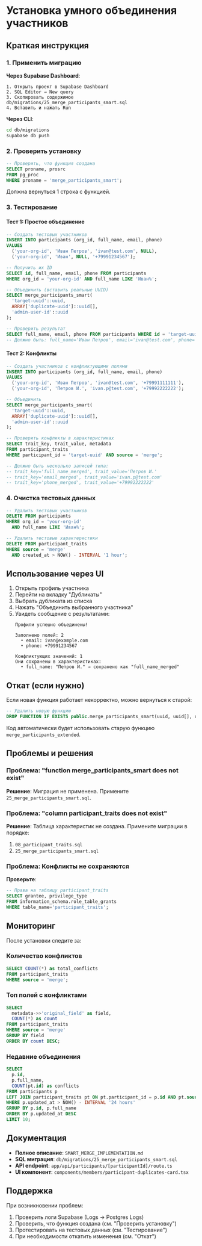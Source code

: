 # Установка умного объединения участников

## Краткая инструкция

### 1. Применить миграцию

**Через Supabase Dashboard**:
```
1. Открыть проект в Supabase Dashboard
2. SQL Editor → New query
3. Скопировать содержимое db/migrations/25_merge_participants_smart.sql
4. Вставить и нажать Run
```

**Через CLI**:
```bash
cd db/migrations
supabase db push
```

### 2. Проверить установку

```sql
-- Проверить, что функция создана
SELECT proname, prosrc 
FROM pg_proc 
WHERE proname = 'merge_participants_smart';
```

Должна вернуться 1 строка с функцией.

### 3. Тестирование

#### Тест 1: Простое объединение
```sql
-- Создать тестовых участников
INSERT INTO participants (org_id, full_name, email, phone)
VALUES 
  ('your-org-id', 'Иван Петров', 'ivan@test.com', NULL),
  ('your-org-id', 'Иван', NULL, '+79991234567');

-- Получить их ID
SELECT id, full_name, email, phone FROM participants 
WHERE org_id = 'your-org-id' AND full_name LIKE 'Иван%';

-- Объединить (вставить реальные UUID)
SELECT merge_participants_smart(
  'target-uuid'::uuid,
  ARRAY['duplicate-uuid']::uuid[],
  'admin-user-id'::uuid
);

-- Проверить результат
SELECT full_name, email, phone FROM participants WHERE id = 'target-uuid';
-- Должно быть: full_name='Иван Петров', email='ivan@test.com', phone='+79991234567'
```

#### Тест 2: Конфликты
```sql
-- Создать участников с конфликтующими полями
INSERT INTO participants (org_id, full_name, email, phone)
VALUES 
  ('your-org-id', 'Иван Петров', 'ivan@test.com', '+79991111111'),
  ('your-org-id', 'Петров И.', 'ivan.p@test.com', '+79992222222');

-- Объединить
SELECT merge_participants_smart(
  'target-uuid'::uuid,
  ARRAY['duplicate-uuid']::uuid[],
  'admin-user-id'::uuid
);

-- Проверить конфликты в характеристиках
SELECT trait_key, trait_value, metadata 
FROM participant_traits
WHERE participant_id = 'target-uuid' AND source = 'merge';

-- Должно быть несколько записей типа:
-- trait_key='full_name_merged', trait_value='Петров И.'
-- trait_key='email_merged', trait_value='ivan.p@test.com'
-- trait_key='phone_merged', trait_value='+79992222222'
```

### 4. Очистка тестовых данных

```sql
-- Удалить тестовых участников
DELETE FROM participants 
WHERE org_id = 'your-org-id' 
  AND full_name LIKE 'Иван%';

-- Удалить тестовые характеристики
DELETE FROM participant_traits 
WHERE source = 'merge' 
  AND created_at > NOW() - INTERVAL '1 hour';
```

## Использование через UI

1. Открыть профиль участника
2. Перейти на вкладку "Дубликаты"
3. Выбрать дубликата из списка
4. Нажать "Объединить выбранного участника"
5. Увидеть сообщение с результатами:
   ```
   Профили успешно объединены!
   
   Заполнено полей: 2
     • email: ivan@example.com
     • phone: +79991234567
   
   Конфликтующих значений: 1
   Они сохранены в характеристиках:
     • full_name: "Петров И." → сохранено как "full_name_merged"
   ```

## Откат (если нужно)

Если новая функция работает некорректно, можно вернуться к старой:

```sql
-- Удалить новую функцию
DROP FUNCTION IF EXISTS public.merge_participants_smart(uuid, uuid[], uuid);
```

Код автоматически будет использовать старую функцию `merge_participants_extended`.

## Проблемы и решения

### Проблема: "function merge_participants_smart does not exist"

**Решение**: Миграция не применена. Примените `25_merge_participants_smart.sql`.

### Проблема: "column participant_traits does not exist"

**Решение**: Таблица характеристик не создана. Примените миграции в порядке:
1. `08_participant_traits.sql`
2. `25_merge_participants_smart.sql`

### Проблема: Конфликты не сохраняются

**Проверьте**:
```sql
-- Права на таблицу participant_traits
SELECT grantee, privilege_type 
FROM information_schema.role_table_grants 
WHERE table_name='participant_traits';
```

## Мониторинг

После установки следите за:

### Количество конфликтов
```sql
SELECT COUNT(*) as total_conflicts
FROM participant_traits
WHERE source = 'merge';
```

### Топ полей с конфликтами
```sql
SELECT 
  metadata->>'original_field' as field,
  COUNT(*) as count
FROM participant_traits
WHERE source = 'merge'
GROUP BY field
ORDER BY count DESC;
```

### Недавние объединения
```sql
SELECT 
  p.id,
  p.full_name,
  COUNT(pt.id) as conflicts
FROM participants p
LEFT JOIN participant_traits pt ON pt.participant_id = p.id AND pt.source = 'merge'
WHERE p.updated_at > NOW() - INTERVAL '24 hours'
GROUP BY p.id, p.full_name
ORDER BY p.updated_at DESC
LIMIT 10;
```

## Документация

- **Полное описание**: `SMART_MERGE_IMPLEMENTATION.md`
- **SQL миграция**: `db/migrations/25_merge_participants_smart.sql`
- **API endpoint**: `app/api/participants/[participantId]/route.ts`
- **UI компонент**: `components/members/participant-duplicates-card.tsx`

## Поддержка

При возникновении проблем:
1. Проверить логи Supabase (Logs → Postgres Logs)
2. Проверить, что функция создана (см. "Проверить установку")
3. Протестировать на тестовых данных (см. "Тестирование")
4. При необходимости откатить изменения (см. "Откат")

